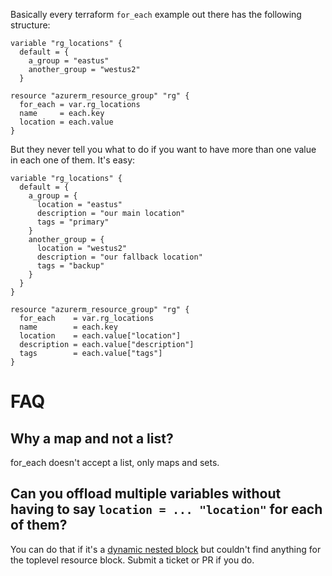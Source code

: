 Basically every terraform `for_each` example out there has the following structure:

```
variable "rg_locations" {
  default = {
    a_group = "eastus"
    another_group = "westus2"
  }
     
resource "azurerm_resource_group" "rg" {
  for_each = var.rg_locations
  name     = each.key
  location = each.value
}
```

But they never tell you what to do if you want to have more than one value in each one of them. It's easy:

```
variable "rg_locations" {
  default = {
    a_group = {
      location = "eastus"
      description = "our main location"
      tags = "primary"
    }
    another_group = {
      location = "westus2"
      description = "our fallback location"
      tags = "backup"
    }
  }
}
     
resource "azurerm_resource_group" "rg" {
  for_each    = var.rg_locations
  name        = each.key
  location    = each.value["location"]
  description = each.value["description"]
  tags        = each.value["tags"]
}
```

# FAQ

## Why a map and not a list?

for_each doesn't accept a list, only maps and sets.

## Can you offload multiple variables without having to say `location = ... "location"` for each of them?

You can do that if it's a [dynamic nested block](https://www.hashicorp.com/blog/hashicorp-terraform-0-12-preview-for-and-for-each/) but couldn't find anything for the toplevel resource block. Submit a ticket or PR if you do.
